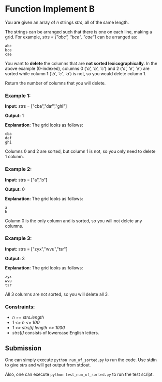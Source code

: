 # Function Implement B

You are given an array of *n* strings *strs*, all of the same length.

The strings can be arranged such that there is one on each line, making a grid. For example, *strs = ["abc", "bce", "cae"]* can be arranged as:

    abc
    bce
    cae

You want to **delete** the columns that are **not sorted lexicographically**. In the above example (0-indexed), columns 0 (*'a', 'b', 'c'*) and 2 (*'c', 'e', 'e'*) are sorted while column 1 (*'b', 'c', 'a'*) is not, so you would delete column 1.

Return the number of columns that you will delete.

### **Example 1:**

**Input:** strs = ["cba","daf","ghi"]

**Output:** 1

**Explanation:** The grid looks as follows:

    cba
    daf
    ghi

Columns 0 and 2 are sorted, but column 1 is not, so you only need to delete 1 column.

### **Example 2:**

**Input:** strs = ["a","b"]

**Output:** 0

**Explanation:** The grid looks as follows:

    a
    b

Column 0 is the only column and is sorted, so you will not delete any columns.

### **Example 3:**

**Input:** strs = ["zyx","wvu","tsr"]

**Output:** 3

**Explanation:** The grid looks as follows:

    zyx
    wvu
    tsr

All 3 columns are not sorted, so you will delete all 3.

### **Constraints:**
* *n == strs.length*
* *1 <= n <= 100*
* *1 <= strs[i].length <= 1000*
* *strs[i]* consists of lowercase English letters.

## Submission

One can simply execute `python num_of_sorted.py` to run the code. Use stdin to give *strs* and will get output from stdout.

Also, one can execute `python test_num_of_sorted.py` to run the test script.
